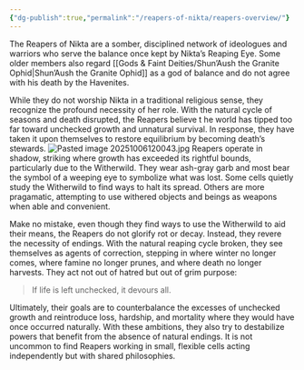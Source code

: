 ```yaml
---
{"dg-publish":true,"permalink":"/reapers-of-nikta/reapers-overview/"}
---
```



The Reapers of Nikta are a somber, disciplined network of ideologues and warriors who serve the balance once kept by Nikta’s Reaping Eye. Some older members also regard [[Gods & Faint Deities/Shun’Aush the Granite Ophid\|Shun’Aush the Granite Ophid]] as a god of balance and do not agree with his death by the Havenites.

While they do not worship Nikta in a traditional religious sense, they recognize the profound necessity of her role. With the natural cycle of seasons and death disrupted, the Reapers believe t he world has tipped too far toward unchecked growth and unnatural survival. In response, they have taken it upon themselves to restore equilibrium by becoming death’s stewards.
![Pasted image 20251006120043.jpg](/img/user/_Assets/Pasted%20image%2020251006120043.jpg)
Reapers operate in shadow, striking where growth has exceeded its rightful bounds, particularly due to the Witherwild. They wear ash-gray garb and most bear the symbol of a weeping eye to symbolize what was lost. Some cells quietly study the Witherwild to find ways to halt its spread. Others are more pragamatic, attempting to use withered objects and beings as weapons when able and convenient.

Make no mistake, even though they find ways to use the Witherwild to aid their means, the Reapers do not glorify rot or decay. Instead, they revere the necessity of endings. With the natural reaping cycle broken, they see themselves as agents of correction, stepping in where winter no longer comes, where famine no longer prunes, and where death no longer harvests. They act not out of hatred but out of grim purpose:

> If life is left unchecked, it devours all.

Ultimately, their goals are to counterbalance the excesses of unchecked growth and reintroduce loss, hardship, and mortality where they would have once occurred naturally. With these ambitions, they also try to destabilize powers that benefit from the absence of natural endings. It is not uncommon to find Reapers working in small, flexible cells acting independently but with shared philosophies. 